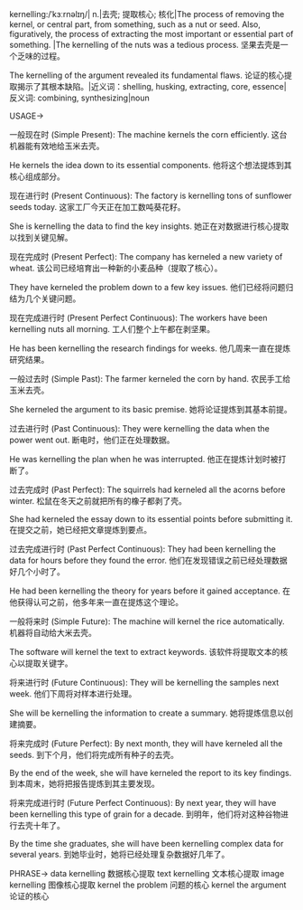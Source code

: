kernelling:/ˈkɜːrnəlɪŋ/| n.|去壳;  提取核心;  核化|The process of removing the kernel, or central part, from something, such as a nut or seed. Also, figuratively, the process of extracting the most important or essential part of something. |The kernelling of the nuts was a tedious process.  坚果去壳是一个乏味的过程。

The kernelling of the argument revealed its fundamental flaws.  论证的核心提取揭示了其根本缺陷。|近义词：shelling, husking, extracting, core, essence|反义词: combining, synthesizing|noun

USAGE->

一般现在时 (Simple Present):
The machine kernels the corn efficiently.  这台机器能有效地给玉米去壳。

He kernels the idea down to its essential components. 他将这个想法提炼到其核心组成部分。


现在进行时 (Present Continuous):
The factory is kernelling tons of sunflower seeds today.  这家工厂今天正在加工数吨葵花籽。

She is kernelling the data to find the key insights. 她正在对数据进行核心提取以找到关键见解。


现在完成时 (Present Perfect):
The company has kerneled a new variety of wheat.  该公司已经培育出一种新的小麦品种（提取了核心）。

They have kerneled the problem down to a few key issues. 他们已经将问题归结为几个关键问题。


现在完成进行时 (Present Perfect Continuous):
The workers have been kernelling nuts all morning.  工人们整个上午都在剥坚果。

He has been kernelling the research findings for weeks. 他几周来一直在提炼研究结果。


一般过去时 (Simple Past):
The farmer kerneled the corn by hand.  农民手工给玉米去壳。

She kerneled the argument to its basic premise. 她将论证提炼到其基本前提。


过去进行时 (Past Continuous):
They were kernelling the data when the power went out.  断电时，他们正在处理数据。

He was kernelling the plan when he was interrupted. 他正在提炼计划时被打断了。


过去完成时 (Past Perfect):
The squirrels had kerneled all the acorns before winter.  松鼠在冬天之前就把所有的橡子都剥了壳。

She had kerneled the essay down to its essential points before submitting it.  在提交之前，她已经把文章提炼到要点。


过去完成进行时 (Past Perfect Continuous):
They had been kernelling the data for hours before they found the error.  他们在发现错误之前已经处理数据好几个小时了。

He had been kernelling the theory for years before it gained acceptance.  在他获得认可之前，他多年来一直在提炼这个理论。


一般将来时 (Simple Future):
The machine will kernel the rice automatically.  机器将自动给大米去壳。

The software will kernel the text to extract keywords. 该软件将提取文本的核心以提取关键字。


将来进行时 (Future Continuous):
They will be kernelling the samples next week.  他们下周将对样本进行处理。

She will be kernelling the information to create a summary. 她将提炼信息以创建摘要。


将来完成时 (Future Perfect):
By next month, they will have kerneled all the seeds.  到下个月，他们将完成所有种子的去壳。

By the end of the week, she will have kerneled the report to its key findings. 到本周末，她将把报告提炼到其主要发现。


将来完成进行时 (Future Perfect Continuous):
By next year, they will have been kernelling this type of grain for a decade.  到明年，他们将对这种谷物进行去壳十年了。

By the time she graduates, she will have been kernelling complex data for several years. 到她毕业时，她将已经处理复杂数据好几年了。


PHRASE->
data kernelling  数据核心提取
text kernelling 文本核心提取
image kernelling 图像核心提取
kernel the problem 问题的核心
kernel the argument  论证的核心


